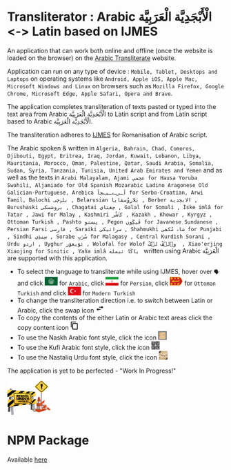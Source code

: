 # Transliterator : Arabic الْأَبْجَدِيَّة الْعَرَبِيَّة <-> Latin based on IJMES
An application that can work both online and offline (once the website is loaded on the browser) on the [Arabic Transliterate](https://vyshantha.github.io/arabictransliterate/) website. 

Application can run on any type of device : ```Mobile, Tablet, Desktops and Laptops``` on operating systems like ```Android, Apple iOS, Apple Mac, Microsoft Windows and Linux``` on browsers such as ```Mozilla Firefox, Google Chrome, Microsoft Edge, Apple Safari, Opera and Brave```.

The application completes transliteration of texts pasted or typed into the text area from Arabic الْأَبْجَدِيَّة الْعَرَبِيَّة  to Latin script and from Latin script based to Arabic الْأَبْجَدِيَّة الْعَرَبِيَّة.

The transliteration adheres to [IJMES](https://www.cambridge.org/core/journals/international-journal-of-middle-east-studies/information/author-resources/ijmes-translation-and-transliteration-guide) for Romanisation of Arabic script.

The Arabic spoken & written in ```Algeria, Bahrain, Chad, Comoros, Djibouti, Egypt, Eritrea, Iraq, Jordan, Kuwait, Lebanon, Libya, Mauritania, Morocco, Oman, Palestine, Qatar, Saudi Arabia, Somalia, Sudan, Syria, Tanzania, Tunisia, United Arab Emirates and Yemen``` and as well as the texts in ```Arabi Malayalam, Ajami عجمي for Hausa Yoruba Swahili, Aljamiado for Old Spanish Mozarabic Ladino Aragonese Old Galician-Portuguese, Arebica آـرـەـبـٖٮڄآ for Serbo-Croatian, Arwi Tamil, Balochi بلۏچی , Belarusian بَلاروُسقایا , Berber الابجدية , Burushaski بروشسکی , Chagatai چغتای , Galal for Somali , İske imlâ for Tatar , Jawi for Malay , Kashmiri كٲشُر , Kazakh , Khowar , Kyrgyz , Ottoman Turkish , Pashto پښتو , Pegon ڤَيڮَون for Javanese Sundanese , Persian Farsi فارسی , Saraiki سرائیکی , Shahmukhi شاہ مُکھی for Punjabi , Sindhi سِنڌِي , Sorabe سُرَبِ for Malagasy , Central Kurdish Sorani , Urdu اردو , Uyghur ئۇيغۇر , Wolofal for Wolof وࣷلࣷفْ لࣵکّ  , Xiao'erjing  Xiaojing for Sinitic , Yaña imlâ ياڭا ئيملە ``` written using Arabic الْعَرَبِيَّة are supported with this application.

- To select the language to transliterate while using IJMES, hover over ```🗣``` and click <img src="./Flag_of_the_Arab_League.png" width="30px" height="20px" /> for ```Arabic```, click <img src="./Flag_of_Iran.png" width="30px" height="20px" /> for ```Persian```, click <img src="./Flag_Ottoman_Turkish.png" width="30px" height="20px" /> for ```Ottoman Turkish``` and click <img src="./Flag_of_Turkey.png" width="30px" height="20px" /> for ```Modern Turkish```
- To change the transliteration direction i.e. to switch between Latin or Arabic, click the swap icon <img src="./swap-horiz-64.png" width="20px" height="20px" />  
- To copy the contents of the either Latin or Arabic text areas click the copy content icon <img src="./content-copy-64.png" width="20px" height="20px" /> 
- To use the Naskh Arabic font style, click the icon <img src="./Naskh.png" width="20px" height="20px" />
- To use the Kufi Arabic font style, click the icon <img src="./Kufi.png" width="20px" height="20px" />
- To use the Nastaliq Urdu font style, click the icon <img src="./Nastaliq.png" width="20px" height="20px" />

The application is yet to be perfected - "Work In Progress!" 

  <img src="https://github.com/Vyshantha/multiscripteditor/blob/main/editorClient/src/assets/images/keyboard_to_construct.png" data-canonical-src="https://github.com/Vyshantha/multiscripteditor/blob/main/editorClient/src/assets/images/keyboard_to_construct.png" width="100" height="80" />

  
# NPM Package 
Available [here](https://www.npmjs.com/package/arabic-transliterate)
